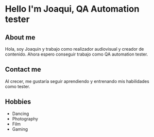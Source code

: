 # Hello I'm Joaqui, QA Automation tester

## About me
Hola, soy Joaquin y trabajo como realizador audiovisual y creador de contenido. Ahora espero conseguir trabajo como QA automation tester. 

## Contact me
Al crecer, me gustaría seguir aprendiendo y entrenando mis habilidades como tester.

## Hobbies
- Dancing
- Photography
- Film
- Gaming
